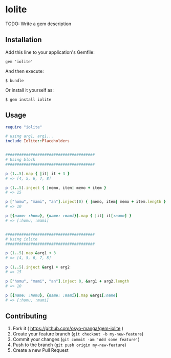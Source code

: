 # Iolite

TODO: Write a gem description

## Installation

Add this line to your application's Gemfile:

    gem 'iolite'

And then execute:

    $ bundle

Or install it yourself as:

    $ gem install iolite

## Usage

```ruby
require "iolite"

# using arg1, arg1...
include Iolite::Placeholders


#######################################
# Using block
#######################################

p (1..5).map { |it| it + 3 }
# => [4, 5, 6, 7, 8]

p (1..5).inject { |memo, item| memo + item }
# => 15

p ["homu", "mami", "an"].inject(0) { |memo, item| memo + item.length }
# => 10

p [{name: :homu}, {name: :mami}].map { |it| it[:name] }
# => [:homu, :mami]


#######################################
# Using iolite
#######################################

p (1..5).map &arg1 + 3
# => [4, 5, 6, 7, 8]

p (1..5).inject &arg1 + arg2
# => 15

p ["homu", "mami", "an"].inject 0, &arg1 + arg2.length
# => 10

p [{name: :homu}, {name: :mami}].map &arg1[:name]
# => [:homu, :mami]
```

## Contributing

1. Fork it ( https://github.com/osyo-manga/gem-iolite )
2. Create your feature branch (`git checkout -b my-new-feature`)
3. Commit your changes (`git commit -am 'Add some feature'`)
4. Push to the branch (`git push origin my-new-feature`)
5. Create a new Pull Request
